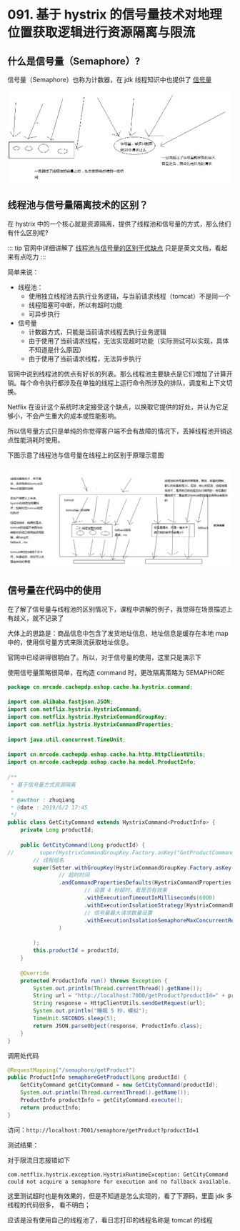 # 091. 基于 hystrix 的信号量技术对地理位置获取逻辑进行资源隔离与限流

## 什么是信号量（Semaphore）?
信号量（Semaphore）也称为计数器，在 jdk 线程知识中也提供了 [信号量](https://blog.csdn.net/mr_zhuqiang/article/details/47622621)

![](assets/markdown-img-paste-20190602172526729.png)

## 线程池与信号量隔离技术的区别？
在 hystrix 中的一个核心就是资源隔离，提供了线程池和信号量的方式，那么他们有什么区别呢?

::: tip
官网中详细讲解了 [线程池与信号量的区别于优缺点](https://github.com/Netflix/Hystrix/wiki/How-it-Works#semaphores) 只是是英文文档，看起来有点吃力
:::

简单来说：

- 线程池：
  - 使用独立线程池去执行业务逻辑，与当前请求线程（tomcat）不是同一个
  - 线程阻塞可中断，所以有超时功能
  - 可异步执行
- 信号量
  - 计数器方式，只能是当前请求线程去执行业务逻辑
  - 由于使用了当前请求线程，无法实现超时功能（实际测试可以实现，具体不知道是什么原因）
  - 由于使用了当前请求线程，无法异步执行

官网中说到线程池的优点有好长的列表。那么线程池主要缺点是它们增加了计算开销。每个命令执行都涉及在单独的线程上运行命令所涉及的排队，调度和上下文切换。

Netflix 在设计这个系统时决定接受这个缺点，以换取它提供的好处，并认为它足够小，不会产生重大的成本或性能影响。

所以信号量方式只是单纯的你觉得客户端不会有故障的情况下，丢掉线程池开销这点性能消耗时使用。

下图示意了线程池与信号量在线程上的区别于原理示意图

![](assets/markdown-img-paste-20190602173245226.png)

## 信号量在代码中的使用
在了解了信号量与线程池的区别情况下，课程中讲解的例子，我觉得在场景描述上有歧义，就不记录了

大体上的思路是：商品信息中包含了发货地址信息，地址信息是缓存在本地 map 中的，使用信号量方式来限流获取地址信息。

官网中已经讲得很明白了。所以，对于信号量的使用，这里只是演示下

使用信号量策略很简单，在构造 command 时，更改隔离策略为 SEMAPHORE

```java
package cn.mrcode.cachepdp.eshop.cache.ha.hystrix.command;

import com.alibaba.fastjson.JSON;
import com.netflix.hystrix.HystrixCommand;
import com.netflix.hystrix.HystrixCommandGroupKey;
import com.netflix.hystrix.HystrixCommandProperties;

import java.util.concurrent.TimeUnit;

import cn.mrcode.cachepdp.eshop.cache.ha.http.HttpClientUtils;
import cn.mrcode.cachepdp.eshop.cache.ha.model.ProductInfo;

/**
 * 基于信号量方式资源隔离
 *
 * @author : zhuqiang
 * @date : 2019/6/2 17:45
 */
public class GetCityCommand extends HystrixCommand<ProductInfo> {
    private Long productId;

    public GetCityCommand(Long productId) {
//        super(HystrixCommandGroupKey.Factory.asKey("GetProductCommandGroup"));
        // 线程组名
        super(Setter.withGroupKey(HystrixCommandGroupKey.Factory.asKey("GetProductCommandGroup"))
                // 超时时间
                .andCommandPropertiesDefaults(HystrixCommandProperties.Setter()
                        // 设置 4 秒超时，看是否有效果
                        .withExecutionTimeoutInMilliseconds(6000)
                        .withExecutionIsolationStrategy(HystrixCommandProperties.ExecutionIsolationStrategy.SEMAPHORE)
                        // 信号量最大请求数量设置
                        .withExecutionIsolationSemaphoreMaxConcurrentRequests(2)
                )

        );
        this.productId = productId;
    }

    @Override
    protected ProductInfo run() throws Exception {
        System.out.println(Thread.currentThread().getName());
        String url = "http://localhost:7000/getProduct?productId=" + productId;
        String response = HttpClientUtils.sendGetRequest(url);
        System.out.println("睡眠 5 秒，模拟");
        TimeUnit.SECONDS.sleep(5);
        return JSON.parseObject(response, ProductInfo.class);
    }
}

```

调用处代码

```java
@RequestMapping("/semaphore/getProduct")
public ProductInfo semaphoreGetProduct(Long productId) {
    GetCityCommand getCityCommand = new GetCityCommand(productId);
    System.out.println(Thread.currentThread().getName());
    ProductInfo productInfo = getCityCommand.execute();
    return productInfo;
}
```

访问：`http://localhost:7001/semaphore/getProduct?productId=1`

测试结果：

对于限流日志报错如下

```
com.netflix.hystrix.exception.HystrixRuntimeException: GetCityCommand could not acquire a semaphore for execution and no fallback available.
```

这里测试超时也是有效果的，但是不知道是怎么实现的，看了下源码，里面 jdk 多线程的代码很多，
看不明白；

应该是没有使用自己的线程池了，看日志打印的线程名称是 tomcat 的线程
